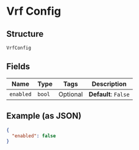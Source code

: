 
# Vrf Config

## Structure

`VrfConfig`

## Fields

| Name | Type | Tags | Description |
|  --- | --- | --- | --- |
| `enabled` | `bool` | Optional | **Default**: `False` |

## Example (as JSON)

```json
{
  "enabled": false
}
```

